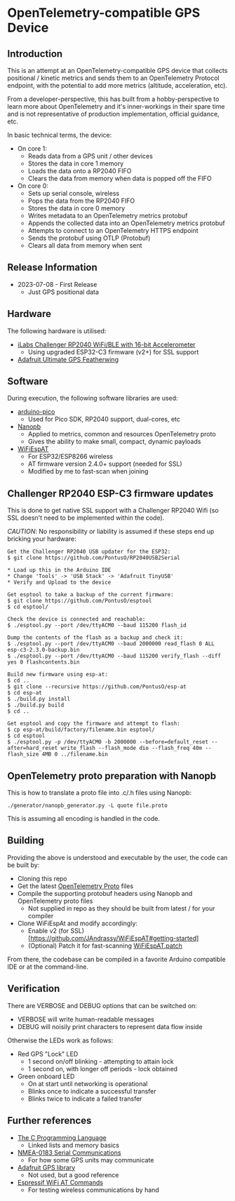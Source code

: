 # OpenTelemetry-compatible GPS Device

## Introduction

This is an attempt at an OpenTelemetry-compatible GPS device that collects positional / kinetic metrics and sends them to an OpenTelemetry Protocol endpoint, with the potential to add more metrics (altitude, acceleration, etc).

From a developer-perspective, this has built from a hobby-perspective to learn more about OpenTelemetry and it's inner-workings in their spare time and is not representative of production implementation, official guidance, etc.

In basic technical terms, the device:
 - On core 1:
   - Reads data from a GPS unit / other devices
   - Stores the data in core 1 memory
   - Loads the data onto a RP2040 FIFO
   - Clears the data from memory when data is popped off the FIFO
 - On core 0:
   - Sets up serial console, wireless
   - Pops the data from the RP2040 FIFO
   - Stores the data in core 0 memory
   - Writes metadata to an OpenTelemetry metrics protobuf
   - Appends the collected data into an OpenTelemetry metrics protobuf
   - Attempts to connect to an OpenTelemetry HTTPS endpoint
   - Sends the protobuf using OTLP (Protobuf)
   - Clears all data from memory when sent

## Release Information
- 2023-07-08 - First Release
  - Just GPS positional data

## Hardware 
The following hardware is utilised:
 - [iLabs Challenger RP2040 WiFi/BLE with 16-bit Accelerometer](https://ilabs.se/product/challenger-rp2040-wifi-ble-mkii-with-chip-antenna-and-16bit-accelerometer/)
   - Using upgraded ESP32-C3 firmware (v2+) for SSL support
 - [Adafruit Ultimate GPS Featherwing](https://learn.adafruit.com/adafruit-ultimate-gps-featherwing/overview)

## Software

During execution, the following software libraries are used:
 - [arduino-pico](https://arduino-pico.readthedocs.io/en/latest/index.html)
   - Used for Pico SDK, RP2040 support, dual-cores, etc
 - [Nanopb](https://jpa.kapsi.fi/nanopb/)
   - Applied to metrics, common and resources OpenTelemetry proto
   - Gives the ability to make small, compact, dynamic payloads
 - [WiFiEspAT](https://github.com/JAndrassy/WiFiEspAT)
   - For ESP32/ESP8266 wireless
   - AT firmware version 2.4.0+ support (needed for SSL)
   - Modified by me to fast-scan when joining

## Challenger RP2040 ESP-C3 firmware updates

This is done to get native SSL support with a Challenger RP2040 Wifi (so SSL doesn't need to be implemented within the code).

*CAUTION*: No responsibility or liability is assumed if these steps end up bricking your hardware:

```
Get the Challenger RP2040 USB updater for the ESP32:
$ git clone https://github.com/PontusO/RP2040USB2Serial

* Load up this in the Arduino IDE
* Change 'Tools' -> 'USB Stack' -> 'Adafruit TinyUSB'
* Verify and Upload to the device

Get esptool to take a backup of the current firmware:
$ git clone https://github.com/PontusO/esptool
$ cd esptool/

Check the device is connected and reachable:
$ ./esptool.py --port /dev/ttyACM0 --baud 115200 flash_id

Dump the contents of the flash as a backup and check it:
$ ./esptool.py --port /dev/ttyACM0 --baud 2000000 read_flash 0 ALL esp-c3-2.3.0-backup.bin
$ ./esptool.py --port /dev/ttyACM0 --baud 115200 verify_flash --diff yes 0 flashcontents.bin

Build new firmware using esp-at:
$ cd ..
$ git clone --recursive https://github.com/PontusO/esp-at
$ cd esp-at
$ ./build.py install
$ ./build.py build
$ cd ..

Get esptool and copy the firmware and attempt to flash:
$ cp esp-at/build/factory/filename.bin esptool/
$ cd esptool
$ ./esptool.py -p /dev/ttyACM0 -b 2000000 --before=default_reset --after=hard_reset write_flash --flash_mode dio --flash_freq 40m --flash_size 4MB 0 ../filename.bin
```

## OpenTelemetry proto preparation with Nanopb

This is how to translate a proto file into .c/.h files using Nanopb:
```
./generator/nanopb_generator.py -L quote file.proto
```

This is assuming all encoding is handled in the code. 

## Building

Providing the above is understood and executable by the user, the code can be built by:
- Cloning this repo
- Get the latest [OpenTelemetry Proto](https://github.com/open-telemetry/opentelemetry-proto) files
- Compile the supporting protobuf headers using Nanopb and OpenTelemetry proto files
  - Not supplied in repo as they should be built from latest / for your compiler
- Clone WiFiEspAt and modify accordingly:
  - Enable v2 (for SSL) [https://github.com/JAndrassy/WiFiEspAT#getting-started]
  - (Optional) Patch it for fast-scanning [WiFiEspAT.patch](/WiFiEspAT.patch)

From there, the codebase can be compiled in a favorite Arduino compatible IDE or at the command-line.

## Verification

There are VERBOSE and DEBUG options that can be switched on:
- VERBOSE will write human-readable messages
- DEBUG will noisily print characters to represent data flow inside

Otherwise the LEDs work as follows:
- Red GPS "Lock" LED
  - 1 second on/off blinking - attempting to attain lock
  - 1 second on, with longer off periods - lock obtained
- Green onboard LED
  - On at start until networking is operational
  - Blinks once to indicate a successful transfer
  - Blinks twice to indicate a failed transfer

## Further references
- [The C Programming Language](https://en.wikipedia.org/wiki/The_C_Programming_Language)
  - Linked lists and memory basics
- [NMEA-0183 Serial Communications](https://en.wikipedia.org/wiki/NMEA_0183)
  - For how some GPS units may communicate
- [Adafruit GPS library](https://github.com/adafruit/Adafruit_GPS)
  - Not used, but a good reference
- [Espressif WiFi AT Commands](https://docs.espressif.com/projects/esp-at/en/latest/esp32/AT_Command_Set/Wi-Fi_AT_Commands.html)
  - For testing wireless communications by hand
